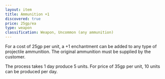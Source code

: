 ```yaml
---
layout: item
title: Ammunition +1
discovered: true
price: 25gp/ea
type: weapon
classification: Weapon, Uncommon (any ammunition)
---
```

For a cost of 25gp per unit, a +1 enchantment can be added to any type of projectile ammunition. The original ammunition must be supplied by the customer.

The process takes 1 day produce 5 units. For  price of 35gp per unit, 10 units can be produced per day.
